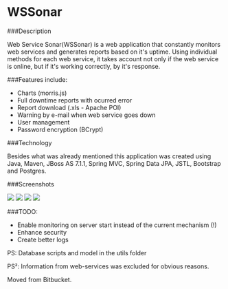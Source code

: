 # WSSonar

###Description

Web Service Sonar(WSSonar) is a web application that constantly monitors web services and generates reports based on it's uptime.
Using individual methods for each web service, it takes account not only if the web service is online, but if it's working correctly, by it's response.

###Features include:

* Charts (morris.js)
* Full downtime reports with ocurred error 
* Report download (.xls - Apache POI)
* Warning by e-mail when web service goes down
* User management
* Password encryption (BCrypt)

###Technology

Besides what was already mentioned this application was created using Java, Maven, JBoss AS 7.1.1, Spring MVC, Spring Data JPA, JSTL, Bootstrap and Postgres.

###Screenshots

![](http://i.imgur.com/n6ocXT3.png)
![](http://i.imgur.com/LN32VDV.png)
![](http://i.imgur.com/G9vlOEs.png)
![](http://i.imgur.com/EeveD3u.png)

###TODO:

* Enable monitoring on server start instead of the current mechanism (!)
* Enhance security
* Create better logs


PS: Database scripts and model in the utils folder

PS²: Information from web-services was excluded for obvious reasons.


Moved from Bitbucket.
